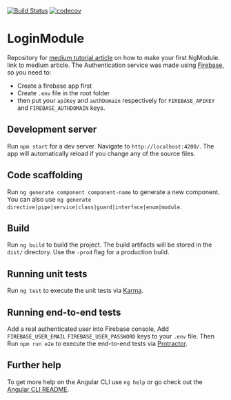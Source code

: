 [![Build Status](https://travis-ci.com/meksof/login-module.svg?branch=master)](https://travis-ci.com/meksof/login-module)
[![codecov](https://codecov.io/gh/meksof/login-module/branch/master/graph/badge.svg)](https://codecov.io/gh/meksof/login-module)

# LoginModule

Repository for [medium tutorial article](https://medium.com/@meksof/why-using-ngmodule-in-your-angular-2-application-is-always-a-best-practice-5e72d39ead47) on how to make your first NgModule. link to medium article.
The Authentication service was made using [Firebase](https://console.firebase.google.com/), so you need to:

- Create a firebase app first
- Create `.env` file in the root folder
- then put your `apiKey` and `authDomain` respectively for `FIREBASE_APIKEY` and `FIREBASE_AUTHDOMAIN` keys.

## Development server

Run `npm start` for a dev server. Navigate to `http://localhost:4200/`. The app will automatically reload if you change any of the source files.

## Code scaffolding

Run `ng generate component component-name` to generate a new component. You can also use `ng generate directive|pipe|service|class|guard|interface|enum|module`.

## Build

Run `ng build` to build the project. The build artifacts will be stored in the `dist/` directory. Use the `-prod` flag for a production build.

## Running unit tests

Run `ng test` to execute the unit tests via [Karma](https://karma-runner.github.io).

## Running end-to-end tests

Add a real authenticated user into Firebase console,
Add `FIREBASE_USER_EMAIL` `FIREBASE_USER_PASSWORD` keys to your `.env` file.
Then Run `npm run e2e` to execute the end-to-end tests via [Protractor](http://www.protractortest.org/).

## Further help

To get more help on the Angular CLI use `ng help` or go check out the [Angular CLI README](https://github.com/angular/angular-cli/blob/master/README.md).
